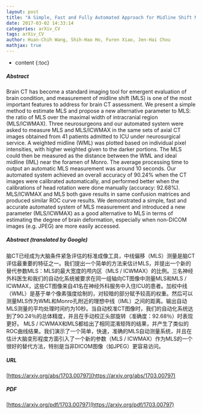 ```yaml
---
layout: post
title: "A Simple, Fast and Fully Automated Approach for Midline Shift Measurement on Brain Computed Tomography"
date: 2017-03-02 14:33:14
categories: arXiv_CV
tags: arXiv_CV
author: Huan-Chih Wang, Shih-Hao Ho, Furen Xiao, Jen-Hai Chou
mathjax: true
---
```


* content
{:toc}

##### Abstract
Brain CT has become a standard imaging tool for emergent evaluation of brain condition, and measurement of midline shift (MLS) is one of the most important features to address for brain CT assessment. We present a simple method to estimate MLS and propose a new alternative parameter to MLS: the ratio of MLS over the maximal width of intracranial region (MLS/ICWMAX). Three neurosurgeons and our automated system were asked to measure MLS and MLS/ICWMAX in the same sets of axial CT images obtained from 41 patients admitted to ICU under neurosurgical service. A weighted midline (WML) was plotted based on individual pixel intensities, with higher weighted given to the darker portions. The MLS could then be measured as the distance between the WML and ideal midline (IML) near the foramen of Monro. The average processing time to output an automatic MLS measurement was around 10 seconds. Our automated system achieved an overall accuracy of 90.24% when the CT images were calibrated automatically, and performed better when the calibrations of head rotation were done manually (accuracy: 92.68%). MLS/ICWMAX and MLS both gave results in same confusion matrices and produced similar ROC curve results. We demonstrated a simple, fast and accurate automated system of MLS measurement and introduced a new parameter (MLS/ICWMAX) as a good alternative to MLS in terms of estimating the degree of brain deformation, especially when non-DICOM images (e.g. JPEG) are more easily accessed.

##### Abstract (translated by Google)
脑CT已经成为大脑条件紧急评估的标准成像工具，中线偏移（MLS）测量是脑CT评估最重要的特征之一。我们提出一个简单的方法来估计MLS，并提出一个新的替代参数MLS：MLS的最大宽度的颅内区（MLS / ICWMAX）的比例。三名神经外科医生和我们的自动化系统被要求在同一组轴向CT图像中测量MLS和MLS / ICWMAX，这些CT图像来自41名在神经外科服务中入住ICU的患者。加权中线（WML）是基于单个像素强度绘制的，对较暗的部分赋予较高的权重。然后可以测量MLS作为WML和Monro孔附近的理想中线（IML）之间的距离。输出自动MLS测量的平均处理时间约为10秒。当自动校准CT图像时，我们的自动化系统达到了90.24％的总体精度，并且在手动校正头部旋转（准确度：92.68％）时表现更好。 MLS / ICWMAX和MLS都给出了相同混淆矩阵的结果，并产生了类似的ROC曲线结果。我们演示了一个简单，快速，准确的MLS自动测量系统，并且在估计大脑变形程度方面引入了一个新的参数（MLS / ICWMAX）作为MLS的一个很好的替代方法，特别是当非DICOM图像（如JPEG）更容易访问。

##### URL
[https://arxiv.org/abs/1703.00797](https://arxiv.org/abs/1703.00797)

##### PDF
[https://arxiv.org/pdf/1703.00797](https://arxiv.org/pdf/1703.00797)

